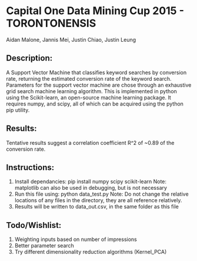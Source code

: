 Capital One Data Mining Cup 2015 - TORONTONENSIS
======
Aidan Malone, Jannis Mei, Justin Chiao, Justin Leung


Description:
------------
A Support Vector Machine that classifies keyword searches by conversion rate,
returning the estimated conversion rate of the keyword search.
Parameters for the support vector machine are chose through an exhaustive 
grid search machine learning algorithm.
This is implemented in python using the Scikit-learn, an open-source machine 
learning package. It requires numpy, and scipy, all of which can be acquired
using the python pip utility.


Results:
----------
Tentative results suggest a correlation coefficient R^2 of ~0.89 of the
conversion rate.


Instructions:
------------
  1) Install dependancies: pip install numpy scipy scikit-learn
      Note: matplotlib can also be used in debugging, but is not necessary
  2) Run this file using: python data_test.py
      Note: Do not change the relative locations of any files in the
              directory, they are all reference relatively.
  3) Results will be written to data_out.csv, in the same folder as this file



Todo/Wishlist:
------------
  1) Weighting inputs based on number of impressions
  2) Better parameter search
  3) Try different dimensionality reduction algorithms (Kernel_PCA)

